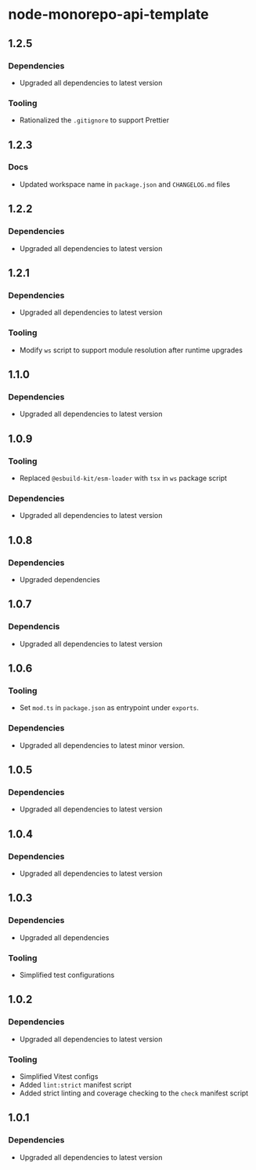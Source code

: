 # node-monorepo-api-template

## 1.2.5

### Dependencies

- Upgraded all dependencies to latest version

### Tooling

- Rationalized the `.gitignore` to support Prettier

## 1.2.3

### Docs

- Updated workspace name in `package.json` and `CHANGELOG.md` files

## 1.2.2

### Dependencies

- Upgraded all dependencies to latest version

## 1.2.1

### Dependencies

- Upgraded all dependencies to latest version

### Tooling

- Modify `ws` script to support module resolution after runtime upgrades

## 1.1.0

### Dependencies

- Upgraded all dependencies to latest version

## 1.0.9

### Tooling

- Replaced `@esbuild-kit/esm-loader` with `tsx` in `ws` package script

### Dependencies

- Upgraded all dependencies to latest version

## 1.0.8

### Dependencies

- Upgraded dependencies

## 1.0.7

### Dependencis

- Upgraded all dependencies to latest version

## 1.0.6

### Tooling

- Set `mod.ts` in `package.json` as entrypoint under `exports`.

### Dependencies

- Upgraded all dependencies to latest minor version.

## 1.0.5

### Dependencies

- Upgraded all dependencies to latest version

## 1.0.4

### Dependencies

- Upgraded all dependencies to latest version

## 1.0.3

### Dependencies

- Upgraded all dependencies

### Tooling

- Simplified test configurations

## 1.0.2

### Dependencies

- Upgraded all dependencies to latest version

### Tooling

- Simplified Vitest configs
- Added `lint:strict` manifest script
- Added strict linting and coverage checking to the `check` manifest script

## 1.0.1

### Dependencies

- Upgraded all dependencies to latest version
